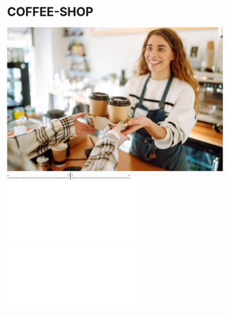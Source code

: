 # COFFEE-SHOP
![](coffee_shop_image.jpg)
:..................................:|:................................:
![](Coffee_Shop_dashboardPix.pdf)    ![](coffee_dashboard.pdf)

